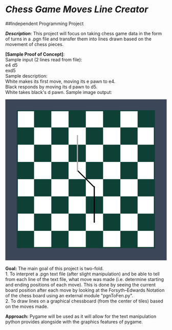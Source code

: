 # *Chess Game Moves Line Creator*
##Independent Programming Project

<i><b>Description</b></i>: This project will focus on taking chess game data in the form of turns in a .pgn file and transfer them into lines drawn based on the movement of chess pieces.

<b>[Sample Proof of Concept]</b>:
<br> Sample input (2 lines read from file):<br>
e4 d5<br>
exd5<br>
Sample description:
<br> White makes its first move, moving its e pawn to e4. <br>
Black responds by moving its d pawn to d5.<br>
White takes black's d pawn.
Sample image output:

![alt text](./other/Chess_Description_DH/poc_line.png)

<b>Goal:</b> The main goal of this project is two-fold.
<br>1. To interpret a .pgn text file (after slight manipulation) and be able to tell from each line of the text file, what move was made (i.e. determine starting and ending positions of each move). This is done by seeing the current board position after each move by looking at the Forsyth–Edwards Notation of the chess board using an external module "pgnToFen.py".
<br>2. To draw lines on a graphical chessboard (from the center of tiles) based on the moves made.

<b>Approach:</b> Pygame will be used as it will allow for the text manipulation python provides alongside with the graphics features of pygame.